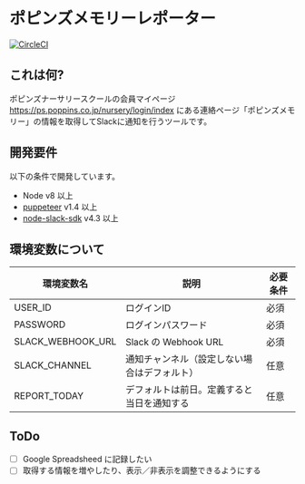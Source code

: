 # ポピンズメモリーレポーター

[![CircleCI](https://circleci.com/gh/tomoya/poppins-memory-reporter/tree/master.svg?style=svg)](https://circleci.com/gh/tomoya/poppins-memory-reporter/tree/master)

## これは何?

ポピンズナーサリースクールの会員マイページ https://ps.poppins.co.jp/nursery/login/index にある連絡ページ「ポピンズメモリー」の情報を取得してSlackに通知を行うツールです。

## 開発要件

以下の条件で開発しています。

- Node v8 以上
- [puppeteer](https://github.com/GoogleChrome/puppeteer) v1.4 以上
- [node-slack-sdk](https://github.com/slackapi/node-slack-sdk) v4.3 以上

## 環境変数について

| 環境変数名 | 説明 | 必要条件 |
| -- | -- | -- |
| USER_ID | ログインID | 必須 |
| PASSWORD | ログインパスワード | 必須 |
| SLACK_WEBHOOK_URL | Slack の Webhook URL | 必須 |
| SLACK_CHANNEL | 通知チャンネル（設定しない場合はデフォルト） | 任意 |
| REPORT_TODAY |デフォルトは前日。定義すると当日を通知する | 任意 |

## ToDo

- [ ] Google Spreadsheed に記録したい
- [ ] 取得する情報を増やしたり、表示／非表示を調整できるようにする
